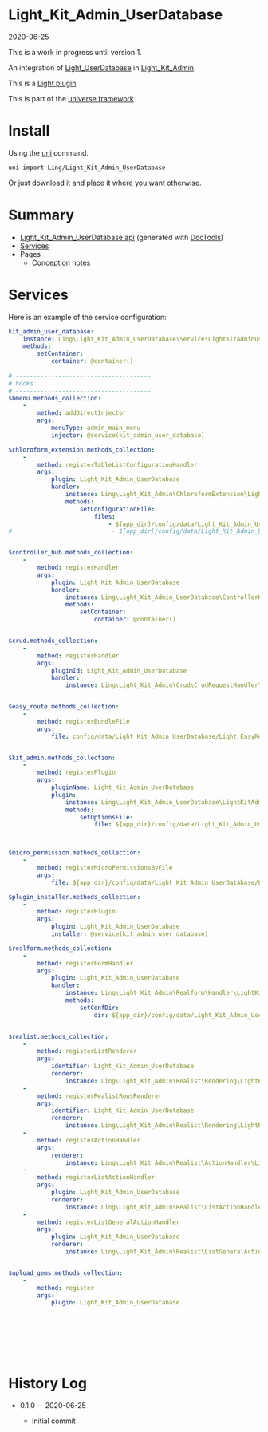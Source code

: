 Light_Kit_Admin_UserDatabase
===========
2020-06-25


This is a work in progress until version 1.


An integration of [Light_UserDatabase](https://github.com/lingtalfi/Light_UserDatabase) in  [Light_Kit_Admin](https://github.com/lingtalfi/Light_Kit_Admin). 


This is a [Light plugin](https://github.com/lingtalfi/Light/blob/master/doc/pages/plugin.md).

This is part of the [universe framework](https://github.com/karayabin/universe-snapshot).


Install
==========
Using the [uni](https://github.com/lingtalfi/universe-naive-importer) command.
```bash
uni import Ling/Light_Kit_Admin_UserDatabase
```

Or just download it and place it where you want otherwise.






Summary
===========
- [Light_Kit_Admin_UserDatabase api](https://github.com/lingtalfi/Light_Kit_Admin_UserDatabase/blob/master/doc/api/Ling/Light_Kit_Admin_UserDatabase.md) (generated with [DocTools](https://github.com/lingtalfi/DocTools))
- [Services](#services)
- Pages
    - [Conception notes](https://github.com/lingtalfi/Light_Kit_Admin_UserDatabase/blob/master/doc/pages/conception-notes.md)






Services
=========


Here is an example of the service configuration:

```yaml
kit_admin_user_database:
    instance: Ling\Light_Kit_Admin_UserDatabase\Service\LightKitAdminUserDatabaseService
    methods:
        setContainer:
            container: @container()
            
# --------------------------------------
# hooks
# --------------------------------------
$bmenu.methods_collection:
    -
        method: addDirectInjector
        args:
            menuType: admin_main_menu
            injector: @service(kit_admin_user_database)

$chloroform_extension.methods_collection:
    -
        method: registerTableListConfigurationHandler
        args:
            plugin: Light_Kit_Admin_UserDatabase
            handler:
                instance: Ling\Light_Kit_Admin\ChloroformExtension\LightKitAdminTableListConfigurationHandler
                methods:
                    setConfigurationFile:
                        files:
                            - ${app_dir}/config/data/Light_Kit_Admin_UserDatabase/Light_ChloroformExtension/generated/lka_userdata.table_list.byml
#                            - ${app_dir}/config/data/Light_Kit_Admin_UserDatabase/Light_ChloroformExtension/table_list.byml


$controller_hub.methods_collection:
    -
        method: registerHandler
        args:
            plugin: Light_Kit_Admin_UserDatabase
            handler:
                instance: Ling\Light_Kit_Admin_UserDatabase\ControllerHub\LightKitAdminUserDatabaseControllerHubHandler
                methods:
                    setContainer:
                        container: @container()


$crud.methods_collection:
    -
        method: registerHandler
        args:
            pluginId: Light_Kit_Admin_UserDatabase
            handler:
                instance: Ling\Light_Kit_Admin\Crud\CrudRequestHandler\LightKitAdminCrudRequestHandler


$easy_route.methods_collection:
    -
        method: registerBundleFile
        args:
            file: config/data/Light_Kit_Admin_UserDatabase/Light_EasyRoute/lka_userdatabase_routes.byml


$kit_admin.methods_collection:
    -
        method: registerPlugin
        args:
            pluginName: Light_Kit_Admin_UserDatabase
            plugin:
                instance: Ling\Light_Kit_Admin_UserDatabase\LightKitAdminPlugin\LightKitAdminUserDatabaseLkaPlugin
                methods:
                    setOptionsFile:
                        file: ${app_dir}/config/data/Light_Kit_Admin_UserDatabase/Light_Kit_Admin/lka-options.byml



$micro_permission.methods_collection:
    -
        method: registerMicroPermissionsByFile
        args:
            file: ${app_dir}/config/data/Light_Kit_Admin_UserDatabase/Light_MicroPermission/lka_userdatabase-micro-permissions.byml

$plugin_installer.methods_collection:
    -
        method: registerPlugin
        args:
            plugin: Light_Kit_Admin_UserDatabase
            installer: @service(kit_admin_user_database)

$realform.methods_collection:
    -
        method: registerFormHandler
        args:
            plugin: Light_Kit_Admin_UserDatabase
            handler:
                instance: Ling\Light_Kit_Admin\Realform\Handler\LightKitAdminRealformHandler
                methods:
                    setConfDir:
                        dir: ${app_dir}/config/data/Light_Kit_Admin_UserDatabase/Light_Realform


$realist.methods_collection:
    -
        method: registerListRenderer
        args:
            identifier: Light_Kit_Admin_UserDatabase
            renderer:
                instance: Ling\Light_Kit_Admin\Realist\Rendering\LightKitAdminRealistListRenderer
    -
        method: registerRealistRowsRenderer
        args:
            identifier: Light_Kit_Admin_UserDatabase
            renderer:
                instance: Ling\Light_Kit_Admin\Realist\Rendering\LightKitAdminRealistRowsRenderer
    -
        method: registerActionHandler
        args:
            renderer:
                instance: Ling\Light_Kit_Admin\Realist\ActionHandler\LightKitAdminRealistActionHandler
    -
        method: registerListActionHandler
        args:
            plugin: Light_Kit_Admin_UserDatabase
            renderer:
                instance: Ling\Light_Kit_Admin\Realist\ListActionHandler\LightKitAdminListActionHandler
    -
        method: registerListGeneralActionHandler
        args:
            plugin: Light_Kit_Admin_UserDatabase
            renderer:
                instance: Ling\Light_Kit_Admin\Realist\ListGeneralActionHandler\LightKitAdminListGeneralActionHandler


$upload_gems.methods_collection:
    -
        method: register
        args:
            plugin: Light_Kit_Admin_UserDatabase









```



History Log
=============

- 0.1.0 -- 2020-06-25

    - initial commit